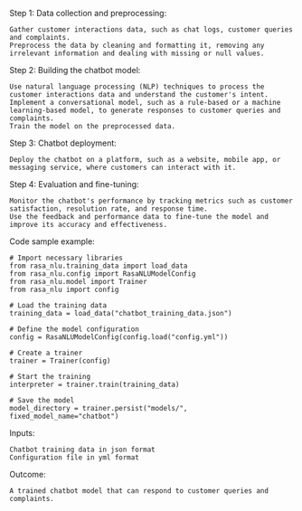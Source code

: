 Step 1: Data collection and preprocessing:

    Gather customer interactions data, such as chat logs, customer queries and complaints.
    Preprocess the data by cleaning and formatting it, removing any irrelevant information and dealing with missing or null values.

Step 2: Building the chatbot model:

    Use natural language processing (NLP) techniques to process the customer interactions data and understand the customer's intent.
    Implement a conversational model, such as a rule-based or a machine learning-based model, to generate responses to customer queries and complaints.
    Train the model on the preprocessed data.

Step 3: Chatbot deployment:

    Deploy the chatbot on a platform, such as a website, mobile app, or messaging service, where customers can interact with it.

Step 4: Evaluation and fine-tuning:

    Monitor the chatbot's performance by tracking metrics such as customer satisfaction, resolution rate, and response time.
    Use the feedback and performance data to fine-tune the model and improve its accuracy and effectiveness.

Code sample example:

    # Import necessary libraries
    from rasa_nlu.training_data import load_data
    from rasa_nlu.config import RasaNLUModelConfig
    from rasa_nlu.model import Trainer
    from rasa_nlu import config

    # Load the training data
    training_data = load_data("chatbot_training_data.json")

    # Define the model configuration
    config = RasaNLUModelConfig(config.load("config.yml"))

    # Create a trainer
    trainer = Trainer(config)

    # Start the training
    interpreter = trainer.train(training_data)

    # Save the model
    model_directory = trainer.persist("models/", fixed_model_name="chatbot")

Inputs:

    Chatbot training data in json format
    Configuration file in yml format

Outcome:

    A trained chatbot model that can respond to customer queries and complaints.

